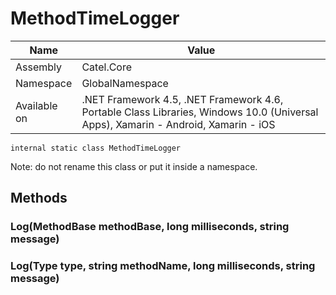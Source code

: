 

# MethodTimeLogger

Name|Value
---|---
Assembly|Catel.Core
Namespace|GlobalNamespace
Available on|.NET Framework 4.5, .NET Framework 4.6, Portable Class Libraries, Windows 10.0 (Universal Apps), Xamarin - Android, Xamarin - iOS

```
internal static class MethodTimeLogger
```

Note: do not rename this class or put it inside a namespace.



## Methods

### Log(MethodBase methodBase, long milliseconds, string message)

### Log(Type type, string methodName, long milliseconds, string message)


